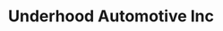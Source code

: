 ---
title: "Underhood Automotive Inc"
url: /redding/underhood-automotive-inc-hartnell-avenue/
shop: Autowerkstatt
---
